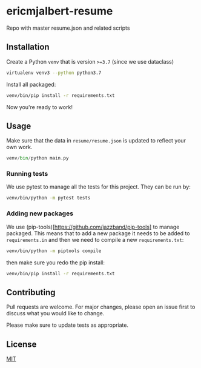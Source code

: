 # ericmjalbert-resume

Repo with master resume.json and related scripts

## Installation

Create a Python `venv` that is version `>=3.7` (since we use dataclass)
```bash
virtualenv venv3 --python python3.7
```

Install all packaged:
```bash
venv/bin/pip install -r requirements.txt
```

Now you're ready to work!

## Usage

Make sure that the data in `resume/resume.json` is updated to reflect your own work.

```python
venv/bin/python main.py
```

### Running tests

We use pytest to manage all the tests for this project. They can be run by:
```bash
venv/bin/python -m pytest tests
```

### Adding new packages

We use (pip-tools)[https://github.com/jazzband/pip-tools] to manage packaged. This means that to add a new package it needs to be added to `requirements.in` and then we need to compile a new `requirements.txt`:
```bash
venv/bin/python -m piptools compile
```

then make sure you redo the pip install:
```bash
venv/bin/pip install -r requirements.txt
```

## Contributing
Pull requests are welcome. For major changes, please open an issue first to discuss what you would like to change.

Please make sure to update tests as appropriate.

## License
[MIT](https://choosealicense.com/licenses/mit/)
